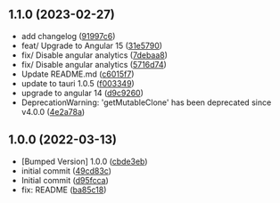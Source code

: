## 1.1.0 (2023-02-27)

* add changelog ([91997c6](https://github.com/maximegris/angular-tauri/commit/91997c6))
* feat/ Upgrade to Angular 15 ([31e5790](https://github.com/maximegris/angular-tauri/commit/31e5790))
* fix/ Disable angular analytics ([7debaa8](https://github.com/maximegris/angular-tauri/commit/7debaa8))
* fix/ Disable angular analytics ([5716d74](https://github.com/maximegris/angular-tauri/commit/5716d74))
* Update README.md ([c6015f7](https://github.com/maximegris/angular-tauri/commit/c6015f7))
* update to tauri 1.0.5 ([f003349](https://github.com/maximegris/angular-tauri/commit/f003349))
* upgrade to angular 14 ([d9c9260](https://github.com/maximegris/angular-tauri/commit/d9c9260))
* DeprecationWarning: 'getMutableClone' has been deprecated since v4.0.0 ([4e2a78a](https://github.com/maximegris/angular-tauri/commit/4e2a78a))



## 1.0.0 (2022-03-13)

* [Bumped Version] 1.0.0 ([cbde3eb](https://github.com/maximegris/angular-tauri/commit/cbde3eb))
* initial commit ([49cd83c](https://github.com/maximegris/angular-tauri/commit/49cd83c))
* Initial commit ([d95fcca](https://github.com/maximegris/angular-tauri/commit/d95fcca))
* fix: README ([ba85c18](https://github.com/maximegris/angular-tauri/commit/ba85c18))



